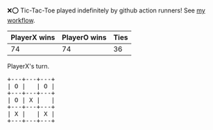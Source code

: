 :x::o: Tic-Tac-Toe played indefinitely by github action runners! See [my workflow](.github/workflows/play.yaml).

|PlayerX wins|PlayerO wins|Ties|
|-|-|-|
|74|74|36|

PlayerX's turn.

<pre>
+---+---+---+
| O |   | O |
+---+---+---+
| O | X |   |
+---+---+---+
| X |   | X |
+---+---+---+
</pre>